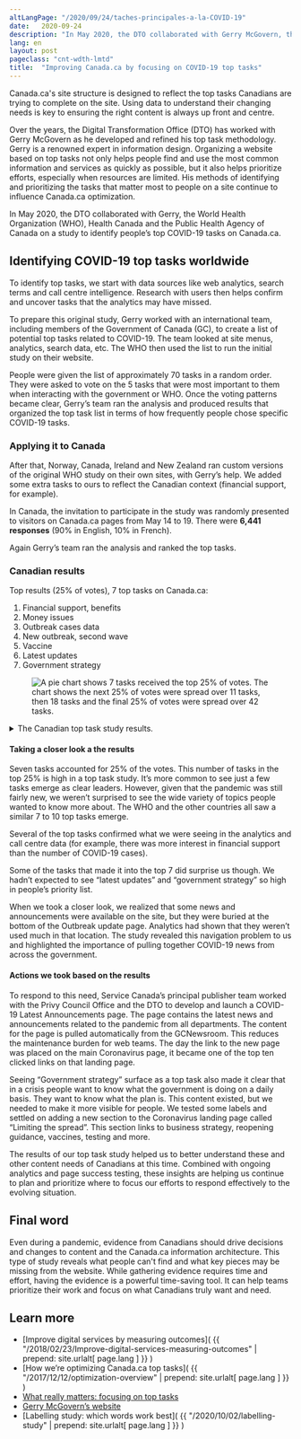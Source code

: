 ```yaml
---
altLangPage: "/2020/09/24/taches-principales-a-la-COVID-19"
date:   2020-09-24
description: "In May 2020, the DTO collaborated with Gerry McGovern, the World Health Organization (WHO), Health Canada and the Public Health Agency of Canada on a study to identify people’s top COVID-19 tasks on Canada.ca."
lang: en
layout: post
pageclass: "cnt-wdth-lmtd"
title:  "Improving Canada.ca by focusing on COVID-19 top tasks"
---
```

Canada.ca's site structure is designed to reflect the top tasks Canadians are trying to complete on the site. Using data to understand their changing needs is key to ensuring the right content is always up front and centre.

Over the years, the Digital Transformation Office (DTO) has worked with Gerry McGovern as he developed and refined his top task methodology. Gerry is a renowned expert in information design. Organizing a website based on top tasks not only helps people find and use the most common information and services as quickly as possible, but it also helps prioritize efforts, especially when resources are limited. His methods of identifying and prioritizing the tasks that matter most to people on a site continue to influence Canada.ca optimization.

In May 2020, the DTO collaborated with Gerry, the World Health Organization (WHO), Health Canada and the Public Health Agency of Canada on a study to identify people’s top COVID-19 tasks on Canada.ca.

## Identifying COVID-19 top tasks worldwide

To identify top tasks, we start with data sources like web analytics, search terms and call centre intelligence. Research with users then helps confirm and uncover tasks that the analytics may have missed.

To prepare this original study, Gerry worked with an international team, including members of the Government of Canada (GC), to create a list of potential top tasks related to COVID-19. The team looked at site menus, analytics, search data, etc. The WHO then used the list to run the initial study on their website.

People were given the list of approximately 70 tasks in a random order. They were asked to vote on the 5 tasks that were most important to them when interacting with the government or WHO. Once the voting patterns became clear, Gerry’s team  ran the analysis and produced results that organized the top task list  in terms of how frequently people chose specific COVID-19 tasks.

### Applying it to Canada

After that, Norway, Canada, Ireland and New Zealand ran custom versions of the original WHO study on their own sites, with Gerry’s help. We added some extra tasks to ours to reflect the Canadian context (financial support, for example).

In Canada, the invitation to participate in the study was randomly presented to visitors on Canada.ca pages from May 14 to 19. There were **6,441 responses** (90% in English, 10% in French).

Again Gerry’s team ran the analysis and ranked the top tasks.

### Canadian results

Top results (25% of votes), 7 top tasks on Canada.ca:

1. Financial support, benefits
2. Money issues
3. Outbreak cases data
4. New outbreak, second wave
5. Vaccine
6. Latest updates
7. Government strategy

<figure>
  <img class="img-responsive border" alt=" A pie chart shows 7 tasks received the top 25% of votes. The chart shows the next 25% of votes were spread over 11 tasks, then 18 tasks and the final 25% of votes were spread over 42 tasks."
 src="/images/top-task.png" >
</figure>
<details>
  <summary>The Canadian top task study results.</summary>
  <h3>Select up to 5 tasks / resources that are MOST IMPORTANT to you when interacting with the Government of Canada.</h3>
  <ol>
    <li> Financial support, benefits for individuals and families (eligibility, availability, training)</li>
    <li>Money issues, personal finances, savings, pensions</li>
    <li>Confirmed cases, deaths, recoveries (daily, total) </li>
    <li>New outbreak, second wave (response, containment) </li>
    <li>Vaccine (development, availability, safety) </li>
    <li>Latest news, latest research (alerts, directives, updates) </li>
    <li>Government strategy (long-term control, lockdown exit, transition, economy reboot) </li>
  </ol>
</details>

#### Taking a closer look a the results

Seven tasks accounted for 25% of the votes. This number of tasks in the top 25% is high in a top task study. It’s more common to see just a few tasks emerge as clear leaders. However, given that the pandemic was still fairly new, we weren’t surprised to see the wide variety of topics people wanted to know more about. The WHO and the other countries all saw a similar 7 to 10 top tasks emerge.

Several of the top tasks confirmed what we were seeing in the analytics and call centre data (for example, there was more interest in financial support than the number of COVID-19 cases).

Some of the tasks that made it into the top 7 did surprise us though. We hadn’t expected  to see “latest updates” and “government strategy” so high in people’s priority list.

When we took a closer look, we realized that some news and announcements were available on the site, but they were buried at the bottom of the Outbreak update page. Analytics had shown that they weren’t used much in that location. The study revealed this navigation problem to us and highlighted the importance of pulling together COVID-19 news from across the government.

#### Actions we took based on the results

To respond to this need, Service Canada’s principal publisher team worked with the Privy Council Office and the DTO to develop and launch a COVID-19 Latest Announcements page. The page contains the latest news and announcements related to the pandemic from all departments. The content for the page is pulled automatically from the GCNewsroom. This reduces the maintenance burden for web teams. The day the link to the new page was placed on the main Coronavirus page, it became one of the top ten clicked links on that landing page.

Seeing “Government strategy” surface as a top task also made it clear that in a crisis people want to know what the government is doing on a daily basis. They want to know what the plan is. This content existed, but we needed to make it more visible for people. We tested some labels and settled on adding a new section to the Coronavirus landing page called “Limiting the spread”. This section links to business strategy, reopening guidance, vaccines, testing and more.

The results of our top task study helped us to better understand these and other content needs of Canadians at this time. Combined with ongoing analytics and page success testing, these insights are helping us continue to plan and prioritize where to focus our efforts to respond effectively to the  evolving situation.

## Final word

Even during a pandemic, evidence from Canadians should drive decisions and changes to content and the Canada.ca information architecture. This type of study reveals what people can't find and what key pieces may be missing from the website. While gathering evidence requires time and effort, having the evidence is a powerful time-saving tool. It can help teams prioritize their work and focus on what Canadians truly want and need.

## Learn more

* [Improve digital services by measuring outcomes]( {{ "/2018/02/23/Improve-digital-services-measuring-outcomes" | prepend: site.urlalt[ page.lang ] }} )
* [How we’re optimizing Canada.ca top tasks]( {{ "/2017/12/12/optimization-overview" | prepend: site.urlalt[ page.lang ] }} )
* [What really matters: focusing on top tasks](https://alistapart.com/article/what-really-matters-focusing-on-top-tasks)
* [Gerry McGovern’s website](http://www.gerrymcgovern.com/)
* [Labelling study: which words work best]( {{ "/2020/10/02/labelling-study" | prepend: site.urlalt[ page.lang ] }} )

